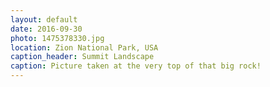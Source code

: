 ```yaml
---
layout: default
date: 2016-09-30
photo: 1475378330.jpg
location: Zion National Park, USA
caption_header: Summit Landscape
caption: Picture taken at the very top of that big rock!
---
```

